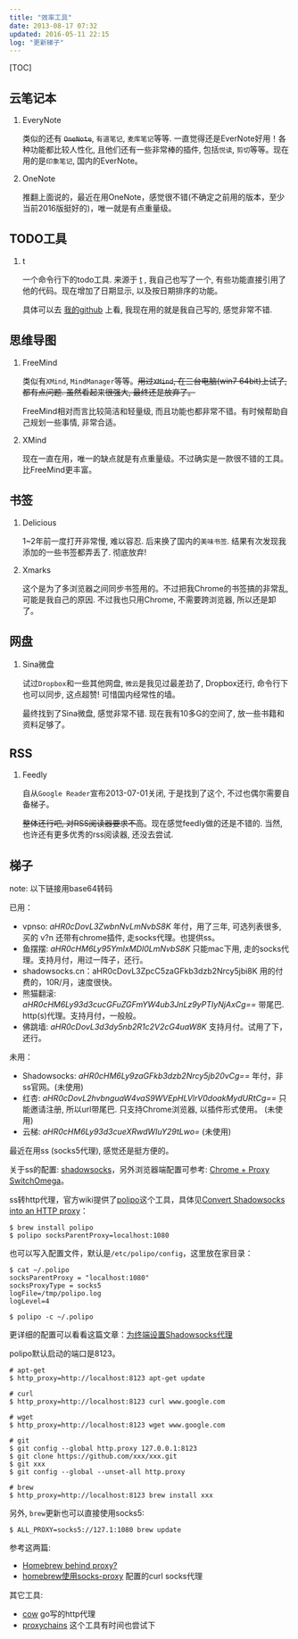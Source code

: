 ```yaml
---
title: "效率工具"
date: 2013-08-17 07:32
updated: 2016-05-11 22:15
log: "更新梯子"
---
```


[TOC]

## 云笔记本 ##

1. EveryNote

    类似的还有 <strike>`OneNote`</strike>, `有道笔记`, `麦库笔记`等等. 一直觉得还是EverNote好用！各种功能都比较人性化, 且他们还有一些非常棒的插件, 包括`悦读`, `剪切`等等。现在用的是`印象笔记`, 国内的EverNote。

2. OneNote

    推翻上面说的，最近在用OneNote，感觉很不错(不确定之前用的版本，至少当前2016版挺好的)，唯一就是有点重量级。


## TODO工具 ##

1. t

    一个命令行下的todo工具. 来源于 [t](https://github.com/sjl/t) , 我自己也写了一个, 有些功能直接引用了他的代码。现在增加了日期显示, 以及按日期排序的功能。

    具体可以去 [我的github](https://github.com/tankywoo/t) 上看, 我现在用的就是我自己写的, 感觉非常不错.  


## 思维导图 ##

1. FreeMind

    类似有`XMind`, `MindManager`等等。<strike>用过`XMind`, 在三台电脑(win7 64bit)上试了, 都有点问题. 虽然看起来很强大, 最终还是放弃了。</strike>

    FreeMind相对而言比较简洁和轻量级, 而且功能也都非常不错。有时候帮助自己规划一些事情, 非常合适。

2. XMind

    现在一直在用，唯一的缺点就是有点重量级。不过确实是一款很不错的工具。比FreeMind更丰富。


## 书签 ##

1. Delicious

    1~2年前一度打开非常慢, 难以容忍. 后来换了国内的`美味书签`. 结果有次发现我添加的一些书签都弄丢了. 彻底放弃!  

2. Xmarks

    这个是为了多浏览器之间同步书签用的。不过把我Chrome的书签搞的非常乱, 可能是我自己的原因. 不过我也只用Chrome, 不需要跨浏览器, 所以还是卸了。


## 网盘 ##

1. Sina微盘

    试过`Dropbox`和一些其他网盘, `微云`是我见过最差劲了, Dropbox还行, 命令行下也可以同步, 这点超赞! 可惜国内经常性的墙。

    最终找到了Sina微盘, 感觉非常不错. 现在我有10多G的空间了, 放一些书籍和资料足够了。


## RSS ##

1. Feedly

    自从`Google Reader`宣布2013-07-01关闭, 于是找到了这个, 不过也偶尔需要自备梯子。

    <strike>整体还行吧, 对RSS阅读器要求不高</strike>。现在感觉feedly做的还是不错的. 当然, 也许还有更多优秀的rss阅读器, 还没去尝试.


## 梯子 ##

note: 以下链接用base64转码

已用：

* vpnso: *aHR0cDovL3ZwbnNvLmNvbS8K* 年付，用了三年, 可选列表很多, 买的 v?n 还带有chrome插件, 走socks代理。也提供ss。
* 鱼摆摆: *aHR0cHM6Ly95YmIxMDI0LmNvbS8K* 只能mac下用, 走的socks代理。支持月付，用过一阵子，还行。
* shadowsocks.cn：aHR0cDovL3ZpcC5zaGFkb3dzb2Nrcy5jbi8K 用的付费的，10R/月，速度很快。
* 熊猫翻滚: *aHR0cHM6Ly93d3cucGFuZGFmYW4ub3JnLz9yPTIyNjAxCg==* 带尾巴. http(s)代理。支持月付，一般般。
* 佛跳墙: *aHR0cDovL3d3dy5nb2R1c2V2cG4uaW8K* 支持月付。试用了下，还行。

未用：

* Shadowsocks: *aHR0cHM6Ly9zaGFkb3dzb2Nrcy5jb20vCg==* 年付，非ss官网。(未使用)
* 红杏: *aHR0cDovL2hvbnguaW4vaS9WVEpHLVlrV0doakMydURtCg==* 只能邀请注册, 所以url带尾巴. 只支持Chrome浏览器, 以插件形式使用。 (未使用)
* 云梯: *aHR0cHM6Ly93d3cueXRwdWIuY29tLwo=* (未使用)

最近在用ss (socks5代理), 感觉还是挺方便的。

关于ss的配置: [shadowsocks](https://shadowsocks.org/en/index.html)，另外浏览器端配置可参考: [Chrome + Proxy SwitchOmega](https://ii-i.org/archives/289)。

ss转http代理，官方wiki提供了[polipo](https://github.com/jech/polipo)这个工具，具体见[Convert Shadowsocks into an HTTP proxy](https://github.com/shadowsocks/shadowsocks/wiki/Convert-Shadowsocks-into-an-HTTP-proxy)：

	$ brew install polipo
	$ polipo socksParentProxy=localhost:1080

也可以写入配置文件，默认是`/etc/polipo/config`，这里放在家目录：

	$ cat ~/.polipo
	socksParentProxy = "localhost:1080"
	socksProxyType = socks5
	logFile=/tmp/polipo.log
	logLevel=4

	$ polipo -c ~/.polipo

更详细的配置可以看看这篇文章：[为终端设置Shadowsocks代理](http://droidyue.com/blog/2016/04/04/set-shadowsocks-proxy-for-terminal/)

polipo默认启动的端口是8123。

	# apt-get
	$ http_proxy=http://localhost:8123 apt-get update

	# curl
	$ http_proxy=http://localhost:8123 curl www.google.com

	# wget
	$ http_proxy=http://localhost:8123 wget www.google.com

	# git
	$ git config --global http.proxy 127.0.0.1:8123
	$ git clone https://github.com/xxx/xxx.git
	$ git xxx
	$ git config --global --unset-all http.proxy

	# brew
	$ http_proxy=http://localhost:8123 brew install xxx

另外, `brew`更新也可以直接使用socks5:

	$ ALL_PROXY=socks5://127.1:1080 brew update

参考这两篇:

* [Homebrew behind proxy?](https://github.com/Homebrew/legacy-homebrew/issues/11114)
* [homebrew使用socks-proxy](http://blog.suchasplus.com/2014/10/homebrew-using-socks-proxy.html) 配置的curl socks代理

其它工具:

* [cow](https://github.com/cyfdecyf/cow) go写的http代理
* [proxychains](https://github.com/shadowsocks/shadowsocks/wiki/Using-Shadowsocks-with-Command-Line-Tools) 这个工具有时间也尝试下
